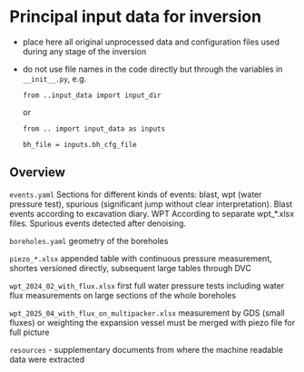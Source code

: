 # Principal input data for inversion

- place here all original unprocessed data and configuration files 
  used during any stage of the inversion

- do not use file names in the code directly but through
  the variables in `__init__.py`, e.g.

  ```
  from ..input_data import input_dir
  ```
  or
  ```
  from .. import input_data as inputs
  
  bh_file = inputs.bh_cfg_file
  ```
  
## Overview
`events.yaml` 
Sections for different kinds of events: blast, wpt (water pressure test), spurious (significant jump without clear interpretation).
Blast events according to excavation diary. WPT According to separate wpt_*.xlsx files.
Spurious events detected after denoising.
                  
`boreholes.yaml`
geometry of the boreholes

`piezo_*.xlsx`
appended table with continuous pressure measurement, shortes versioned directly, 
subsequent large tables through DVC

`wpt_2024_02_with_flux.xlsx`
first full water pressure tests including water flux measurements
on large sections of the whole boreholes

`wpt_2025_04_with_flux_on_multipacker.xlsx`
measurement by GDS (small fluxes) or weighting the expansion vessel
must be merged with piezo file for full picture


`resources` - supplementary documents from where the machine readable data were extracted 
